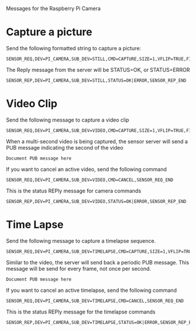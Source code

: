Messages for the Raspberry Pi Camera 

# Capture a picture 

Send the following formatted string to capture a picture:
```
SENSOR_REQ,DEV=PI_CAMERA,SUB_DEV=STILL,CMD=CAPTURE,SIZE=1,VFLIP=TRUE,FILE=test1.jpg,SENSOR_REQ_END
```
The Reply message from the server will be STATUS=OK, or STATUS=ERROR
```  
SENSOR_REP,DEV=PI_CAMERA,SUB_DEV=STILL,STATUS=OK|ERROR,SENSOR_REP_END
```

# Video Clip

Send the following message to capture a video clip
```
SENSOR_REQ,DEV=PI_CAMERA,SUB_DEV=VIDEO,CMD=CAPTURE,SIZE=1,VFLIP=TRUE,FILE=test1.mp4,DURATION=10,SENSOR_REQ_END
```
When a multi-second video is being captured, the sensor server will send a PUB message indicating the second of the video
``` 
Document PUB message here
```

If you want to cancel an active video, send the following command
```
SENSOR_REQ,DEV=PI_CAMERA,SUB_DEV=VIDEO,CMD=CANCEL,SENSOR_REQ_END
```

This is the status REPly message for camera commands
```
SENSOR_REP,DEV=PI_CAMERA,SUB_DEV=VIDEO,STATUS=OK|ERROR,SENSOR_REP_END
``` 

# Time Lapse

Send the following message to capture a timelapse sequence.

```
SENSOR_REQ,DEV=PI_CAMERA,SUB_DEV=TIMELAPSE,CMD=CAPTURE,SIZE=1,VFLIP=TRUE,FILE_PRE=timelapse-,DELAY=10,FRAMES=10,SENSOR_REQ_END
```

Similar to the video, the server will send back a periodic PUB message. This message will be send for every frame, not once per second.
```
Document PUB message here
```

If you want to cancel an active timelapse, send the following command
```
SENSOR_REQ,DEV=PI_CAMERA,SUB_DEV=TIMELAPSE,CMD=CANCEL,SENSOR_REQ_END
```
This is the status REPly message for the timelapse commands
```
SENSOR_REP,DEV=PI_CAMERA,SUB_DEV=TIMELAPSE,STATUS=OK|ERROR,SENSOR_REP_END
```

